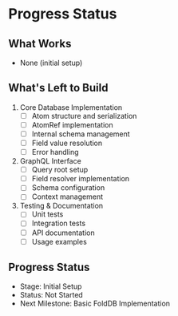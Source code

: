 # Progress Status

## What Works
- None (initial setup)

## What's Left to Build
1. Core Database Implementation
   - [ ] Atom structure and serialization
   - [ ] AtomRef implementation
   - [ ] Internal schema management
   - [ ] Field value resolution
   - [ ] Error handling

2. GraphQL Interface
   - [ ] Query root setup
   - [ ] Field resolver implementation
   - [ ] Schema configuration
   - [ ] Context management

3. Testing & Documentation
   - [ ] Unit tests
   - [ ] Integration tests
   - [ ] API documentation
   - [ ] Usage examples

## Progress Status
- Stage: Initial Setup
- Status: Not Started
- Next Milestone: Basic FoldDB Implementation
